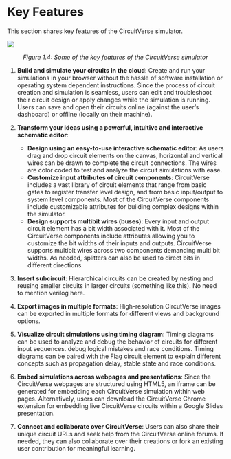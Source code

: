# Key Features

This section shares key features of the CircuitVerse simulator.

![](../images/img_chapter1/1.4.png)

<div align="center"><em>Figure 1.4: Some of the key features of the CircuitVerse simulator</em></div>

1. **Build and simulate your circuits in the cloud**: Create and run your simulations in your browser without the hassle of software installation or operating system dependent instructions. Since the process of circuit creation and simulation is seamless,  users can edit and troubleshoot their circuit design or apply changes while the simulation is running. Users can save and open their circuits online (against the user’s dashboard) or offline (locally on their machine). 

2. **Transform your ideas using a powerful, intuitive and interactive schematic editor**: 

    - **Design using an easy-to-use interactive schematic editor**: As users drag and drop circuit elements on the canvas, horizontal and vertical wires can be drawn to complete the circuit connections. The wires are color coded to test and analyze the circuit simulations with ease. 
    - **Customize input attributes of circuit components**: CircuitVerse includes a vast library of circuit elements that range from basic gates to register transfer level design, and from basic input/output to system level components. Most of the CircuitVerse components include customizable attributes for building complex designs within the simulator.
    - **Design supports multibit wires (buses)**: Every input and output circuit element has a bit width associated with it. Most of the CircuitVerse components include attributes allowing you to customize the bit widths of their inputs and outputs. CircuitVerse supports multibit wires across two components demanding multi bit widths. As needed, splitters can also be used to direct bits in different directions.

3. **Insert subcircuit**: Hierarchical circuits can be created by nesting and reusing smaller circuits in larger circuits (something like this).  No need to mention verilog here. 

4. **Export images in multiple formats**: High-resolution CircutVerse images can be exported in multiple formats for different views and background options.

5. **Visualize circuit simulations using timing diagram**: Timing diagrams can be used to analyze and debug the behavior of circuits for different input sequences. debug logical mistakes and race conditions. Timing diagrams can be paired with the Flag circuit element to explain different concepts such as propagation delay, stable state and race conditions.

6. **Embed simulations across webpages and presentations**: Since the CircuitVerse webpages are structured using HTML5, an iframe can be generated for embedding each CircuitVerse simulation within web pages. Alternatively, users can download the CircuitVerse Chrome extension for embedding live CircuitVerse circuits within a Google Slides presentation. 

7. **Connect and collaborate over CircuitVerse**: Users can also share their unique circuit URLs and seek help from the CircuitVerse online forums. If needed, they can also collaborate over their creations or fork an existing user contribution for meaningful learning. 

